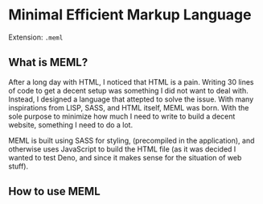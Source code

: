 # Minimal Efficient Markup Language
Extension: `.meml`

## What is MEML?
After a long day with HTML, I noticed that HTML is a pain. Writing 30 lines of code to get a decent setup was something I did not want to deal with. Instead, I designed a language that attepted to solve the issue. With many inspirations from LISP, SASS, and HTML itself, MEML was born. With the sole purpose to minimize how much I need to write to build a decent website, something I need to do a lot.

MEML is built using SASS for styling, (precompiled in the application), and otherwise uses JavaScript to build the HTML file (as it was decided I wanted to test Deno, and since it makes sense for the situation of web stuff). 

## How to use MEML
